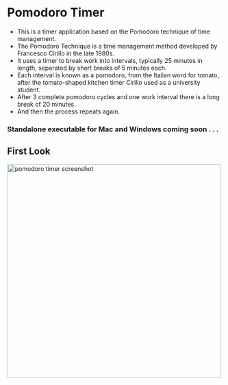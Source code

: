 # Pomodoro Timer
* This is a timer application based on the Pomodoro technique of time management.
* The Pomodoro Technique is a time management method developed by Francesco Cirillo in the late 1980s.
* It uses a timer to break work into intervals, typically 25 minutes in length, separated by short breaks of 5 minutes each.
* Each interval is known as a pomodoro, from the Italian word for tomato, after the tomato-shaped kitchen timer Cirillo used as a university student.
* After 3 complete pomodoro cycles and one work interval there is a long break of 20 minutes.
* And then the process repeats again.
### Standalone executable for Mac and Windows coming soon . . .

## First Look
<img src="https://i.imgur.com/1o6fdtq.png" width = 500 alt="pomodoro timer screenshot">
